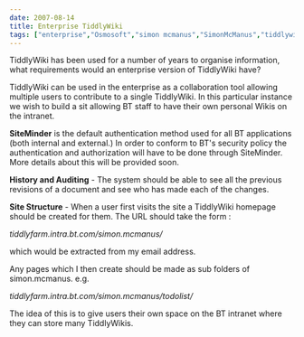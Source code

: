 ```yaml
---
date: 2007-08-14
title: Enterprise TiddlyWiki
tags: ["enterprise","Osmosoft","simon mcmanus","SimonMcManus","tiddlywiki","post"]
---
```

TiddlyWiki has been used for a number of years to organise information, what requirements would an enterprise version of TiddlyWiki have?  
  
TiddlyWiki can be used in the enterprise as a collaboration tool allowing multiple users to contribute to a single TiddlyWiki. In this particular instance we wish to build a sit allowing BT staff to have their own personal Wikis on the intranet.  
  
**SiteMinder** is the default authentication method used for all BT applications (both internal and external.) In order to conform to BT's security policy the authentication and authorization will have to be done through SiteMinder. More details about this will be provided soon.  
  
**History and Auditing** - The system should be able to see all the previous revisions of a document and see who has made each of the changes.  
  
**Site Structure** - When a user first visits the site a TiddlyWiki homepage should be created for them. The URL should take the form :  
  
_tiddlyfarm.intra.bt.com/simon.mcmanus/_  
  
which would be extracted from my email address.  
  
Any pages which I then create should be made as sub folders of simon.mcmanus. e.g.  
  
_tiddlyfarm.intra.bt.com/simon.mcmanus/todolist/_  
  
The idea of this is to give users their own space on the BT intranet where they can store many TiddlyWikis.

        